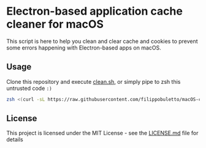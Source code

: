 # Electron-based application cache cleaner for macOS

This script is here to help you clean and clear cache and cookies to prevent some errors happening with Electron-based apps on macOS.

## Usage

Clone this repository and execute [clean.sh](clean.sh), or simply pipe to zsh this untrusted code `:)`

```sh
zsh <(curl -sL https://raw.githubusercontent.com/filippobuletto/macOS-clean-electron-apps/main/clean.sh)
```

## License

This project is licensed under the MIT License - see the [LICENSE.md](LICENSE.md) file for details
